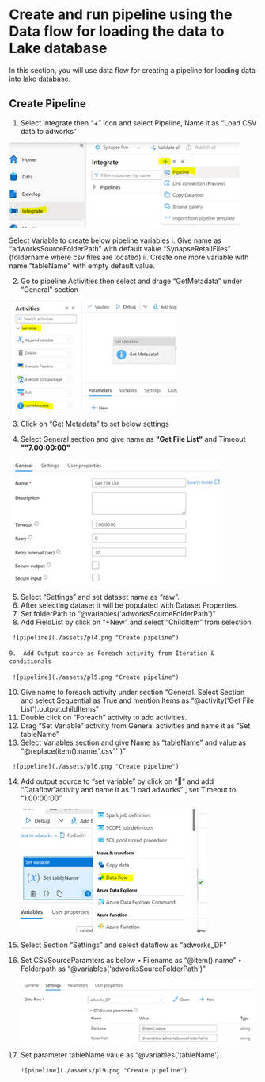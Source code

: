# Create and run pipeline using the Data flow for loading the data to Lake database

In this section, you will use data flow for creating a pipeline for loading data into lake database.

## Create Pipeline

1.	Select integrate then  “+” icon and select  Pipeline, Name it as “Load CSV data to adworks”

 ![pipeline](./assets/pl1.png "Create pipeline")
 
Select Variable to create below pipeline variables 
  i.	Give name as “adworksSourceFolderPath” with default value “SynapseRetailFiles” (foldername where csv files are located)
  ii.	Create one more variable with name “tableName” with empty default value.
  
  
  2.	Go to pipeline Activities then select and drage “GetMetadata” under “General” section 
   
   ![pipeline](./assets/pl2.png "Create pipeline")
   
  3.	Click on “Get Metadata” to set below settings
  
  4.	Select General section and give name as **"Get File List"**  and Timeout **""7.00:00:00"**
  
  ![pipeline](./assets/pl3.png "Create pipeline")
  
  5.	Select “Settings” and set dataset name as “raw”. 
  6.	After selecting dataset it will be populated with Dataset Properties.
  7.	Set folderPath to “@variables('adworksSourceFolderPath')”
  8.	Add FieldList by click on “+New” and select “ChildItem” from selection.

     ![pipeline](./assets/pl4.png "Create pipeline") 
     
    9.	Add Output source as Foreach activity from Iteration & conditionals
    
     ![pipeline](./assets/pl5.png "Create pipeline") 
     
   10.	Give name to foreach activity under section “General.
       Select Section and select Sequential as True and  mention Items as    “@activity('Get File List').output.childItems”
   11.	Double click on “Foreach” activity  to add activities.
   12.	Drag “Set Variable” activity from General activities and name it as “Set tableName”
   13.	Select Variables section and give Name as “tableName” and value as “@replace(item().name,'.csv','')”

     
     ![pipeline](./assets/pl6.png "Create pipeline")
      
    
14.	Add output source to “set variable” by click on “” and add “Dataflow”activity  and name it as “Load adworks” , set Timeout to “1.00:00:00”
  
      ![pipeline](./assets/pl7.png "Create pipeline")
       
  15.	 Select Section “Settings” and select dataflow as “adworks_DF”
16.	Set CSVSourceParamters as below
•	Filename as “@item().name”
•	Folderpath as “@variables('adworksSourceFolderPath')”      
    
       ![pipeline](./assets/pl8.png "Create pipeline")
        
     
17.	Set parameter tableName value as “@variables('tableName')
   
        ![pipeline](./assets/pl9.png "Create pipeline")


